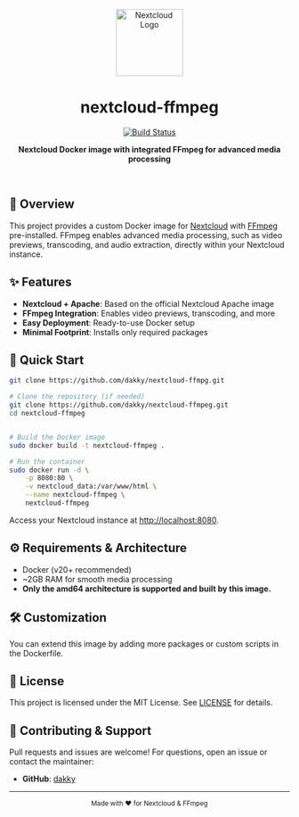 
<div align="center">
	<img src="https://raw.githubusercontent.com/nextcloud/server/master/apps/theming/img/nextcloud.svg" alt="Nextcloud Logo" width="120"/>
	<h1>nextcloud-ffmpeg</h1>
<p align="center">
	<a href="https://github.com/dakky/nextcloud-ffmpeg/actions">
		<img src="https://github.com/dakky/nextcloud-ffmpeg/actions/workflows/build.yml/badge.svg" alt="Build Status" />
  </a>
</p>
	<p><strong>Nextcloud Docker image with integrated FFmpeg for advanced media processing</strong></p>
	<br/>
</div>


## 🚀 Overview

This project provides a custom Docker image for [Nextcloud](https://nextcloud.com/) with [FFmpeg](https://ffmpeg.org/) pre-installed. FFmpeg enables advanced media processing, such as video previews, transcoding, and audio extraction, directly within your Nextcloud instance.

## ✨ Features

- **Nextcloud + Apache**: Based on the official Nextcloud Apache image
- **FFmpeg Integration**: Enables video previews, transcoding, and more
- **Easy Deployment**: Ready-to-use Docker setup
- **Minimal Footprint**: Installs only required packages

## 🐳 Quick Start

```sh
git clone https://github.com/dakky/nextcloud-ffmpg.git

# Clone the repository (if needed)
git clone https://github.com/dakky/nextcloud-ffmpeg.git
cd nextcloud-ffmpeg


# Build the Docker image
sudo docker build -t nextcloud-ffmpeg .

# Run the container
sudo docker run -d \
	-p 8080:80 \
	-v nextcloud_data:/var/www/html \
	--name nextcloud-ffmpeg \
	nextcloud-ffmpeg
```

Access your Nextcloud instance at [http://localhost:8080](http://localhost:8080).


## ⚙️ Requirements & Architecture

- Docker (v20+ recommended)
- ~2GB RAM for smooth media processing
- **Only the amd64 architecture is supported and built by this image.**

## 🛠️ Customization

You can extend this image by adding more packages or custom scripts in the Dockerfile.

## 📄 License

This project is licensed under the MIT License. See [LICENSE](LICENSE) for details.

## 🤝 Contributing & Support

Pull requests and issues are welcome! For questions, open an issue or contact the maintainer:
- **GitHub**: [dakky](https://github.com/dakky)

---

<div align="center">
	<sub>Made with ❤️ for Nextcloud & FFmpeg</sub>
</div>
